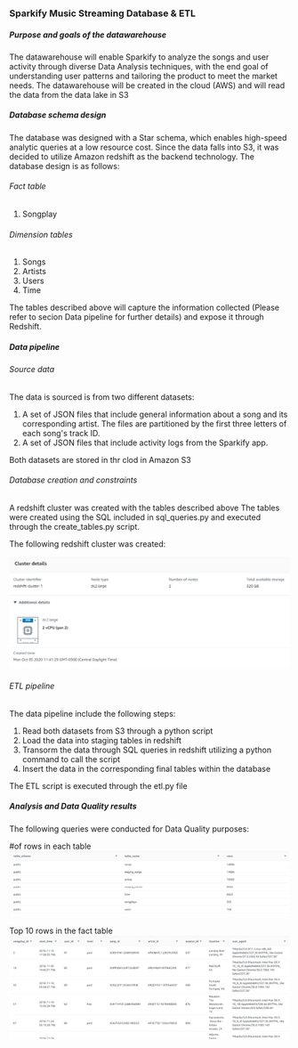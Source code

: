 ### Sparkify Music Streaming Database & ETL

##### Purpose and goals of the datawarehouse
The datawarehouse will enable Sparkify to analyze the songs and user activity through diverse Data Analysis techniques, with the end goal of understanding user patterns and tailoring the product to meet the market needs.
The datawarehouse will be created in the cloud (AWS) and will read the data from the data lake in S3

##### Database schema design
The database was designed with a Star schema, which enables high-speed analytic queries at a low resource cost. Since the data falls into S3, it was decided to utilize Amazon redshift as the backend technology. The database design is as follows:

###### Fact table
1. Songplay

###### Dimension tables
1. Songs
2. Artists
3. Users
4. Time

The tables described above will capture the information collected (Please refer to secion Data pipeline for further details) and expose it through Redshift.

##### Data pipeline

###### Source data
The data is sourced is from two different datasets:

1. A set of JSON files that include general information about a song and its corresponding artist. The files are partitioned by the first three letters of each song's track ID. 
2. A set of JSON files that include activity logs from the Sparkify app.

Both datasets are stored in thr clod in Amazon S3

###### Database creation and constraints

A redshift cluster was created with the tables described above The tables were created using the SQL included in sql_queries.py and executed through the create_tables.py script.

The following redshift cluster was created:

![redshift_cluster](/cluster.png)

###### ETL pipeline

The data pipeline include the following steps:

1. Read both datasets from S3 through a python script
2. Load the data into staging tables in redshift
3. Transorm the data through SQL queries in redshift utilizing a python command to call the script
4. Insert the data in the corresponding final tables within the database

The ETL script is executed through the etl.py file

##### Analysis and Data Quality results

The following queries were conducted for Data Quality purposes:

#of rows in each table
![numberrows](/number_rows.png)

Top 10 rows in the fact table
![Facttable](/fact.png)
